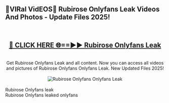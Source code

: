 <h2>🔴VIRal VidEOS🔴 Rubirose Onlyfans Leak Videos And Photos - Update Files 2025!</h2>
<br>
<div align="center">
<h2><a href="https://213.232.235.80/live/video.php?q=rubirose-onlyfans" rel="nofollow">🔴 CLICK HERE 🌐==►► Rubirose Onlyfans Leak</a></h2>
<br>
Get Rubirose Onlyfans Leak and all content. Now you can access all videos and pictures of Rubirose Onlyfans Onlyfans Leak. New Updated Files 2025!
<br>
<br>
<a href="https://213.232.235.80/live/video.php?q=rubirose-onlyfans" rel="nofollow" data-target="animated-image.originalLink"><img src="https://i.imgur.com/dJHk4Zq.gif" alt="Rubirose Onlyfans Onlyfans Leak" style="max-width: 100%; display: inline-block;" data-target="animated-image.originalImage"></a>
</div>
<br>
Rubirose Onlyfans leak<br>
Rubirose Onlyfans leaked onlyfans